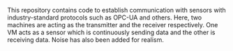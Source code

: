 This repository contains code to establish communication with sensors with industry-standard protocols such as OPC-UA and others. Here, two machines are acting as the transmitter and the receiver respectively.
One VM acts as a sensor which is continuously sending data and the other is receiving data. Noise has also been added for realism.

